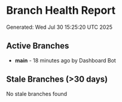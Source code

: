 # Branch Health Report
Generated: Wed Jul 30 15:25:20 UTC 2025

## Active Branches
- **main** - 18 minutes ago by Dashboard Bot

## Stale Branches (>30 days)
No stale branches found
